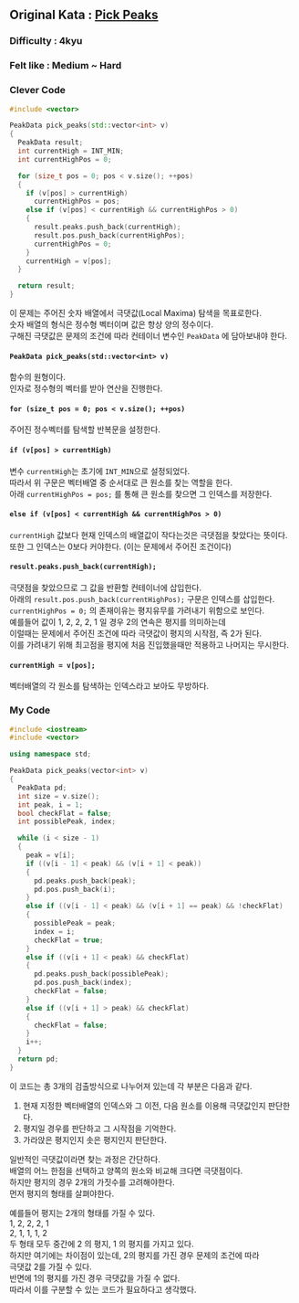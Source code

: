 ## Original Kata : [Pick Peaks](https://www.codewars.com/kata/5279f6fe5ab7f447890006a7/solutions/cpp)  

### Difficulty : 4kyu  
### Felt like : Medium ~ Hard  

### Clever Code  
``` C++
#include <vector>

PeakData pick_peaks(std::vector<int> v)
{
  PeakData result;
  int currentHigh = INT_MIN;
  int currentHighPos = 0;

  for (size_t pos = 0; pos < v.size(); ++pos)
  {
    if (v[pos] > currentHigh)
      currentHighPos = pos;
    else if (v[pos] < currentHigh && currentHighPos > 0)
    {
      result.peaks.push_back(currentHigh);
      result.pos.push_back(currentHighPos);
      currentHighPos = 0;
    }
    currentHigh = v[pos];
  }

  return result;
}
```

이 문제는 주어진 숫자 배열에서 극댓값(Local Maxima) 탐색을 목표로한다.  
숫자 배열의 형식은 정수형 벡터이며 값은 항상 양의 정수이다.  
구해진 극댓값은 문제의 조건에 따라 컨테이너 변수인 `PeakData` 에 담아보내야 한다.  

#### `PeakData pick_peaks(std::vector<int> v)`  
함수의 원형이다.  
인자로 정수형의 벡터를 받아 연산을 진행한다.  

#### `for (size_t pos = 0; pos < v.size(); ++pos)`  
주어진 정수벡터를 탐색할 반복문을 설정한다.  

#### `if (v[pos] > currentHigh)`  
변수 `currentHigh`는 초기에 `INT_MIN`으로 설정되었다.  
따라서 위 구문은 벡터배열 중 순서대로 큰 원소를 찾는 역할을 한다.  
아래 `currentHighPos = pos;` 를 통해 큰 원소를 찾으면 그 인덱스를 저장한다.  

#### `else if (v[pos] < currentHigh && currentHighPos > 0)`  
`currentHigh` 값보다 현재 인덱스의 배열값이 작다는것은 극댓점을 찾았다는 뜻이다.  
또한 그 인덱스는 0보다 커야한다. (이는 문제에서 주어진 조건이다)   

#### `result.peaks.push_back(currentHigh);`  
극댓점을 찾았으므로 그 값을 반환할 컨테이너에 삽입한다.  
아래의 `result.pos.push_back(currentHighPos);` 구문은 인덱스를 삽입한다.  
`currentHighPos = 0;` 의 존재이유는 평지유무를 가려내기 위함으로 보인다.  
예를들어 값이 1, 2, 2, 2, 1 일 경우 2의 연속은 평지를 의미하는데  
이럴때는 문제에서 주어진 조건에 따라 극댓값이 평지의 시작점, 즉 2가 된다.  
이를 가려내기 위해 최고점을 평지에 처음 진입했을때만 적용하고 나머지는 무시한다.  

#### `currentHigh = v[pos];`  
벡터배열의 각 원소를 탐색하는 인덱스라고 보아도 무방하다.  

### My Code  
``` C++
#include <iostream>
#include <vector>

using namespace std;

PeakData pick_peaks(vector<int> v)
{
  PeakData pd;
  int size = v.size();
  int peak, i = 1;
  bool checkFlat = false;
  int possiblePeak, index;

  while (i < size - 1)
  {
    peak = v[i];
    if ((v[i - 1] < peak) && (v[i + 1] < peak))
    {
      pd.peaks.push_back(peak);
      pd.pos.push_back(i);
    }
    else if ((v[i - 1] < peak) && (v[i + 1] == peak) && !checkFlat)
    {
      possiblePeak = peak;
      index = i;
      checkFlat = true;
    }
    else if ((v[i + 1] < peak) && checkFlat)
    {
      pd.peaks.push_back(possiblePeak);
      pd.pos.push_back(index);
      checkFlat = false;
    }
    else if ((v[i + 1] > peak) && checkFlat)
    {
      checkFlat = false;
    }
    i++;
  }
  return pd;
}
``` 

이 코드는 총 3개의 검출방식으로 나누어져 있는데 각 부분은 다음과 같다.    
1. 현재 지정한 벡터배열의 인덱스와 그 이전, 다음 원소를 이용해 극댓값인지 판단한다.  
2. 평지일 경우를 판단하고 그 시작점을 기억한다.  
3. 가라앉은 평지인지 솟은 평지인지 판단한다.  

일반적인 극댓값이라면 찾는 과정은 간단하다.  
배열의 어느 한점을 선택하고 양쪽의 원소와 비교해 크다면 극댓점이다.  
하지만 평지의 경우 2개의 가짓수를 고려해야한다.  
먼저 평지의 형태를 살펴야한다.  

예를들어 평지는 2개의 형태를 가질 수 있다.  
1, 2, 2, 2, 1  
2, 1, 1, 1, 2  
두 형태 모두 중간에 2 의 평지, 1 의 평지를 가지고 있다.  
하지만 여기에는 차이점이 있는데, 2의 평지를 가진 경우 문제의 조건에 따라   
극댓값 2를 가질 수 있다.  
반면에 1의 평지를 가진 경우 극댓값을 가질 수 없다.  
따라서 이를 구분할 수 있는 코드가 필요하다고 생각했다.  